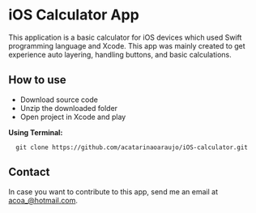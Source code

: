 # iOS Calculator App
This application is a basic calculator for iOS devices which used Swift programming language and Xcode. This app was mainly created to get experience auto layering, handling buttons, and basic calculations. 

## How to use
- Download source code
- Unzip the downloaded folder
- Open project in Xcode and play

**Using Terminal:**
```
  git clone https://github.com/acatarinaoaraujo/iOS-calculator.git
  ```
 ## Contact
 In case you want to contribute to this app, send me an email at acoa_@hotmail.com.
